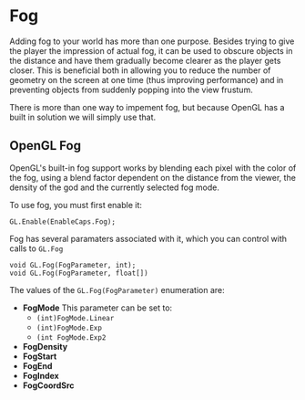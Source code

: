 # Fog

Adding fog to your world has more than one purpose. Besides trying to give the player the impression of actual fog, it can be used to obscure objects in the distance and have them gradually become clearer as the player gets closer. This is beneficial both in allowing you to reduce the number of geometry on the screen at one time (thus improving performance) and in preventing objects from suddenly popping into the view frustum.

There is more than one way to impement fog, but because OpenGL has a built in solution we will simply use that.

## OpenGL Fog

OpenGL's built-in fog support works by blending each pixel with the color of the fog, using a blend factor dependent on the distance from the viewer, the density of the god and the currently selected fog mode. 

To use fog, you must first enable it:

```
GL.Enable(EnableCaps.Fog);
```

Fog has several paramaters associated with it, which you can control with calls to ```GL.Fog```

```
void GL.Fog(FogParameter, int);
void GL.Fog(FogParameter, float[])
```

The values of the ```GL.Fog(FogParameter)``` enumeration are:

* __FogMode__ This parameter can be set to:
  * ```(int)FogMode.Linear```
  * ```(int)FogMode.Exp```
  * ```(int FogMode.Exp2```
* __FogDensity__
* __FogStart__
* __FogEnd__
* __FogIndex__
* __FogCoordSrc__